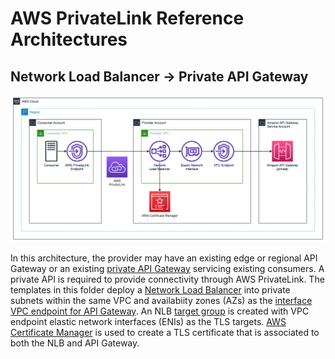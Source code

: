 # AWS PrivateLink Reference Architectures

## Network Load Balancer -> Private API Gateway

![PrivateLink + NLB -> API Gateway](../doc/privatelink_nlb_apigw.png)

In this architecture, the provider may have an existing edge or regional API Gateway or an existing [private API Gateway](https://docs.aws.amazon.com/apigateway/latest/developerguide/apigateway-private-apis.html) servicing existing consumers. A private API is required to provide connectivity through AWS PrivateLink. The templates in this folder deploy a [Network Load Balancer](https://aws.amazon.com/elasticloadbalancing/network-load-balancer/) into private subnets within the same VPC and availabiity zones (AZs) as the [interface VPC endpoint for API Gateway](https://docs.aws.amazon.com/apigateway/latest/developerguide/apigateway-private-apis.html#apigateway-private-api-create-interface-vpc-endpoint). An NLB [target group](https://docs.aws.amazon.com/elasticloadbalancing/latest/network/load-balancer-target-groups.html) is created with VPC endpoint elastic network interfaces (ENIs) as the TLS targets. [AWS Certificate Manager](https://aws.amazon.com/certificate-manager/) is used to create a TLS certificate that is associated to both the NLB and API Gateway.
